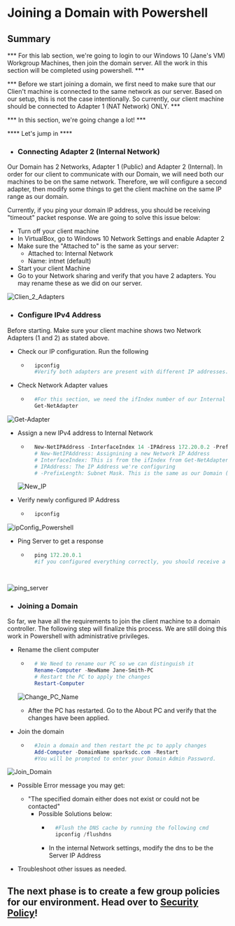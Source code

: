 # Joining a Domain with Powershell

## Summary

*** For this lab section, we're going to login to our Windows 10 (Jane's VM) Workgroup Machines, then join the domain server. All the work in this section will be completed using powershell. ***

*** Before we start joining a domain, we first need to make sure that our Clien't machine is connected to the same network as our server. Based on our setup, this is not the case intentionally. So currently, our client machine should be connected to Adapter 1 (NAT Network) ONLY. ***

*** In this section, we're going change a lot! ***

**** Let's jump in ****

* ### Connecting Adapter 2 (Internal Network)
Our Domain has 2 Networks, Adapter 1 (Public) and Adapter 2 (Internal). In order for our client to communicate with our Domain, we will need both our machines to be on the same network. Therefore, we will configure a second adapter, then modify some things to get the client machine on the same IP range as our domain.

Currently, if you ping your domain IP address, you should be receiving "timeout" packet response. We are going to solve this issue below:

- Turn off your client machine
- In VirtualBox, go to Windows 10 Network Settings and enable Adapter 2
- Make sure the "Attached to" is the same as your server:
    - Attached to: Internal Network
    - Name: intnet (default)
- Start your client Machine
- Go to your Network sharing and verify that you have 2 adapters. You may rename these as we did on our server.

![Clien_2_Adapters](https://github.com/user-attachments/assets/055c7915-03ae-4f78-9740-7876c22b51a8)


* ### Configure IPv4 Address
Before starting. Make sure your client machine shows two Network Adapters (1 and 2) as stated above.


- Check our IP configuration. Run the following
    - ```powershell
        ipconfig
        #Verify both adapters are present with different IP addresses.

- Check Network Adapter values
    - ```powershell
        #For this section, we need the ifIndex number of our Internal Network
        Get-NetAdapter

![Get-Adapter](https://github.com/user-attachments/assets/cfb40635-09ce-4ad2-90cc-4e8bc252ea33)


- Assign a new IPv4 address to Internal Network
    - ```powershell
        New-NetIPAddress -InterfaceIndex 14 -IPAdress 172.20.0.2 -PrefixLength 24
        # New-NetIPAddress: Assignining a new Network IP Address
        # InterfaceIndex: This is from the ifIndex from Get-NetAdapter
        # IPAddress: The IP Address we're configuring
        # -PrefixLength: Subnet Mask. This is the same as our Domain (Important)


    ![New_IP](https://github.com/user-attachments/assets/c6eec0f2-0406-4448-b091-8e3f6dfc74d7)


- Verify newly configured IP Address
    - ```powershell
        ipconfig

![ipConfig_Powershell](https://github.com/user-attachments/assets/810d2f3f-51bd-480f-818b-6e426b178673)


- Ping Server to get a response
    - ```powershell
        ping 172.20.0.1
        #if you configured everything correctly, you should receive a response from the server. If not, this is a perfect time to exercise your analytical and troubleshooting skills.

    
![ping_server](https://github.com/user-attachments/assets/11b00203-a14c-45a2-adc6-88c1a40f9462)


* ### Joining a Domain

So far, we have all the requirements to join the client machine to a domain controller. The following step will finalize this process. We are still doing this work in Powershell with administrative privileges.  

- Rename the client computer

    - ```powershell
        # We Need to rename our PC so we can distinguish it 
        Rename-Computer -NewName Jane-Smith-PC
        # Restart the PC to apply the changes
        Restart-Computer


    ![Change_PC_Name](https://github.com/user-attachments/assets/7c89aa6b-3e3e-4411-9956-bc0f07105c0a)

    
    - After the PC has restarted. Go to the About PC and verify that the changes have been applied.

- Join the domain

    - ```powershell
        #Join a domain and then restart the pc to apply changes
        Add-Computer -DomainName sparksdc.com -Restart
        #You will be prompted to enter your Domain Admin Password.


![Join_Domain](https://github.com/user-attachments/assets/218da14f-96ac-453b-a33e-8278d5e07f6d)

    
- Possible Error message you may get:
    - "The specified domain either does not exist or could not be contacted"
        - Possible Solutions below:
            - ```powershell
                #Flush the DNS cache by running the following cmd
                ipconfig /flushdns
            - In the internal Network settings, modify the dns to be the Server IP Address

- Troubleshoot other issues as needed.

## The next phase is to create a few group policies for our environment. Head over to <a href="https://github.com/KwaneleKhumalo/active_directory/blob/master/security_policy/security.md" target="_blank">Security Policy</a>!

        

